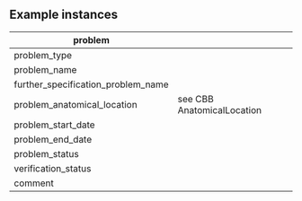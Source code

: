## Example instances

| problem |                   |
|-----------------|-------------------|
| problem_type |    |
| problem_name |    |
| further_specification_problem_name |  |
| problem_anatomical_location  | see CBB AnatomicalLocation |
| problem_start_date |
| problem_end_date |
| problem_status |
| verification_status |
| comment |


